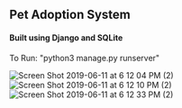 ## Pet Adoption System

#### Built using Django and SQLite

To Run: "python3 manage.py runserver"

![Screen Shot 2019-06-11 at 6 12 04 PM (2)](https://user-images.githubusercontent.com/43662680/59310566-c9b9c200-8c74-11e9-841d-5c6b4b15ec74.png)
![Screen Shot 2019-06-11 at 6 12 10 PM (2)](https://user-images.githubusercontent.com/43662680/59310567-c9b9c200-8c74-11e9-8578-dc6c643a08f7.png)
![Screen Shot 2019-06-11 at 6 12 33 PM (2)](https://user-images.githubusercontent.com/43662680/59310568-c9b9c200-8c74-11e9-913b-d790b78e4234.png)
